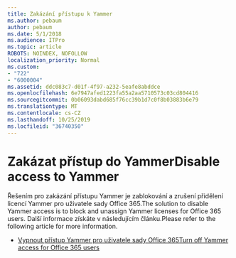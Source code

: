 ```yaml
---
title: Zakázání přístupu k Yammer
ms.author: pebaum
author: pebaum
ms.date: 5/1/2018
ms.audience: ITPro
ms.topic: article
ROBOTS: NOINDEX, NOFOLLOW
localization_priority: Normal
ms.custom:
- "722"
- "6000004"
ms.assetid: ddc083c7-d01f-4f97-a232-5eafe8abddce
ms.openlocfilehash: 6e7947afed1223fa55a2aa5710573c03cd804416
ms.sourcegitcommit: 0b06093dabd685f76cc39b1d7c0f8b03883b6e79
ms.translationtype: MT
ms.contentlocale: cs-CZ
ms.lasthandoff: 10/25/2019
ms.locfileid: "36740350"
---
```

# <a name="disable-access-to-yammer"></a><span data-ttu-id="9b51f-102">Zakázat přístup do Yammer</span><span class="sxs-lookup"><span data-stu-id="9b51f-102">Disable access to Yammer</span></span>

<span data-ttu-id="9b51f-103">Řešením pro zakázání přístupu Yammer je zablokování a zrušení přidělení licencí Yammer pro uživatele sady Office 365.</span><span class="sxs-lookup"><span data-stu-id="9b51f-103">The solution to disable Yammer access is to block and unassign Yammer licenses for Office 365 users.</span></span> <span data-ttu-id="9b51f-104">Další informace získáte v následujícím článku.</span><span class="sxs-lookup"><span data-stu-id="9b51f-104">Please refer to the following article for more information.</span></span>
  
- [<span data-ttu-id="9b51f-105">Vypnout přístup Yammer pro uživatele sady Office 365</span><span class="sxs-lookup"><span data-stu-id="9b51f-105">Turn off Yammer access for Office 365 users</span></span>](https://docs.microsoft.com/yammer/manage-yammer-users/turn-off-user-access)
